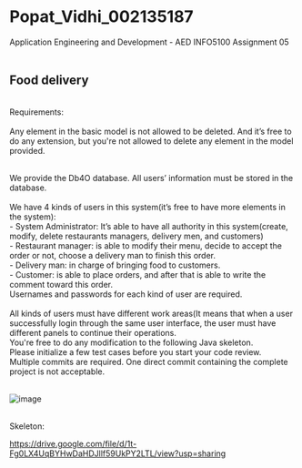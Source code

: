 # Popat_Vidhi_002135187

Application Engineering and Development - AED INFO5100 Assignment 05 <br/> <br/>

<h2> Food delivery </h2> <br/> 
Requirements: <br/> <br/> 
Any element in the basic model is not allowed to be deleted. And it’s free to do any extension, but you're not allowed to delete any element in the model provided. <br/> <br/> 
 
We provide the Db4O database. All users’ information must be stored in the database.<br/> <br/> 
We have 4 kinds of users in this system(it’s free to have more elements in the system): <br/> 
       -  System Administrator: It’s able to have all authority in this system(create, modify, delete restaurants managers, delivery men, and customers) <br/> 
       -  Restaurant manager: is able to modify their menu, decide to accept the order or not, choose a delivery man to finish this order. <br/> 
       -  Delivery man: in charge of bringing food to customers. <br/> 
       -  Customer: is able to place orders, and after that is able to write the comment toward this order. <br/> 
Usernames and passwords for each kind of user are required. <br/> <br/> 
All kinds of users must have different work areas(It means that when a user successfully login through the same user interface, the user must have different panels to continue their operations. <br/> 
You're free to do any modification to the following Java skeleton. <br/> 
Please initialize a few test cases before you start your code review. <br/> 
Multiple commits are required. One direct commit containing the complete project is not acceptable. <br/> <br/> 


![image](https://github.com/popatvidhi/Popat_Vidhi_002135187/assets/91036347/e1e739c8-0f61-434e-b0c0-87d950be49a7) <br/> <br/>

Skeleton: <br>

https://drive.google.com/file/d/1t-Fg0LX4UqBYHwDaHDJllf59UkPY2LTL/view?usp=sharing
